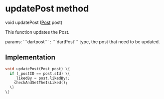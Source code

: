 


# updatePost method








void updatePost
([Post](../../models_post_post_model/Post-class.md) post)





<p>This function updates the Post.</p>
<p>params:
```dartpost``` : ```dartPost``` type, the post that need to be updated.</p>



## Implementation

```dart
void updatePost(Post post) \{
  if (_postID == post.sId) \{
    _likedBy = post.likedBy!;
    checkAndSetTheIsLiked();
  \}
\}
```







